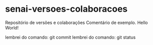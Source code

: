 # senai-versoes-colaboracoes
Repositório de versões e colaborações
Comentário de exemplo. Hello World!

lembrei do comando: git commit
lembrei do comando: git status

